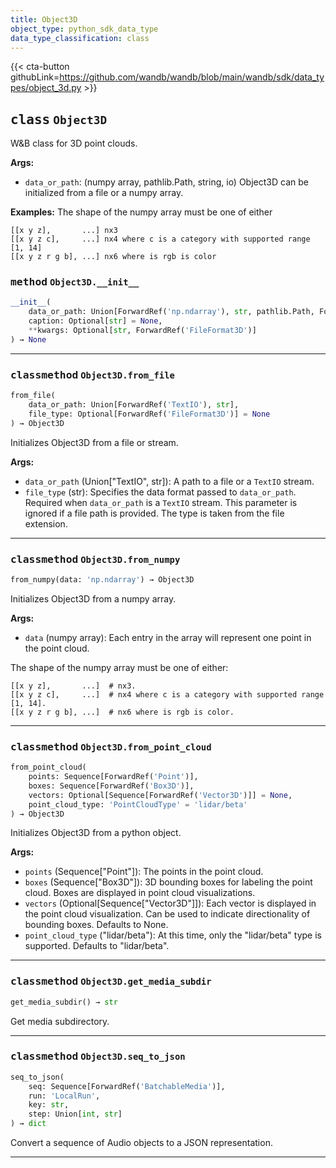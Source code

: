 ```yaml
---
title: Object3D
object_type: python_sdk_data_type
data_type_classification: class
---
```


{{< cta-button githubLink=https://github.com/wandb/wandb/blob/main/wandb/sdk/data_types/object_3d.py >}}




## <kbd>class</kbd> `Object3D`
W&B class for 3D point clouds. 



**Args:**
 
 - `data_or_path`:  (numpy array, pathlib.Path, string, io)  Object3D can be initialized from a file or a numpy array. 



**Examples:**
 The shape of the numpy array must be one of either 

```text
[[x y z],       ...] nx3
[[x y z c],     ...] nx4 where c is a category with supported range [1, 14]
[[x y z r g b], ...] nx6 where is rgb is color
``` 

### <kbd>method</kbd> `Object3D.__init__`

```python
__init__(
    data_or_path: Union[ForwardRef('np.ndarray'), str, pathlib.Path, ForwardRef('TextIO'), dict],
    caption: Optional[str] = None,
    **kwargs: Optional[str, ForwardRef('FileFormat3D')]
) → None
```








---

### <kbd>classmethod</kbd> `Object3D.from_file`

```python
from_file(
    data_or_path: Union[ForwardRef('TextIO'), str],
    file_type: Optional[ForwardRef('FileFormat3D')] = None
) → Object3D
```

Initializes Object3D from a file or stream. 



**Args:**
 
 - `data_or_path` (Union["TextIO", str]):  A path to a file or a `TextIO` stream. 
 - `file_type` (str):  Specifies the data format passed to `data_or_path`. Required when `data_or_path` is a  `TextIO` stream. This parameter is ignored if a file path is provided. The type is taken from the file extension. 

<!-- lazydoc-ignore: internal --> 

---

### <kbd>classmethod</kbd> `Object3D.from_numpy`

```python
from_numpy(data: 'np.ndarray') → Object3D
```

Initializes Object3D from a numpy array. 



**Args:**
 
 - `data` (numpy array):  Each entry in the array will  represent one point in the point cloud. 



The shape of the numpy array must be one of either: 
```text
[[x y z],       ...]  # nx3.
[[x y z c],     ...]  # nx4 where c is a category with supported range [1, 14].
[[x y z r g b], ...]  # nx6 where is rgb is color.
``` 

<!-- lazydoc-ignore: internal -->
---

### <kbd>classmethod</kbd> `Object3D.from_point_cloud`

```python
from_point_cloud(
    points: Sequence[ForwardRef('Point')],
    boxes: Sequence[ForwardRef('Box3D')],
    vectors: Optional[Sequence[ForwardRef('Vector3D')]] = None,
    point_cloud_type: 'PointCloudType' = 'lidar/beta'
) → Object3D
```

Initializes Object3D from a python object. 



**Args:**
 
 - `points` (Sequence["Point"]):  The points in the point cloud. 
 - `boxes` (Sequence["Box3D"]):  3D bounding boxes for labeling the point cloud. Boxes are displayed in point cloud visualizations. 
 - `vectors` (Optional[Sequence["Vector3D"]]):  Each vector is displayed in the point cloud  visualization. Can be used to indicate directionality of bounding boxes. Defaults to None. 
 - `point_cloud_type` ("lidar/beta"):  At this time, only the "lidar/beta" type is supported. Defaults to "lidar/beta". 

<!-- lazydoc-ignore: internal --> 

---

### <kbd>classmethod</kbd> `Object3D.get_media_subdir`

```python
get_media_subdir() → str
```

Get media subdirectory. 

<!-- lazydoc-ignore: internal --> 

---

### <kbd>classmethod</kbd> `Object3D.seq_to_json`

```python
seq_to_json(
    seq: Sequence[ForwardRef('BatchableMedia')],
    run: 'LocalRun',
    key: str,
    step: Union[int, str]
) → dict
```

Convert a sequence of Audio objects to a JSON representation. 

<!-- lazydoc-ignore: internal --> 

---

